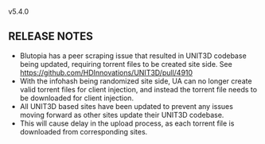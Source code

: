 v5.4.0

## RELEASE NOTES
 - Blutopia has a peer scraping issue that resulted in UNIT3D codebase being updated, requiring torrent files to be created site side. See https://github.com/HDInnovations/UNIT3D/pull/4910
 - With the infohash being randomized site side, UA can no longer create valid torrent files for client injection, and instead the torrent file needs to be downloaded for client injection.
 - All UNIT3D based sites have been updated to prevent any issues moving forward as other sites update their UNIT3D codebase.
 - This will cause delay in the upload process, as each torrent file is downloaded from corresponding sites.
